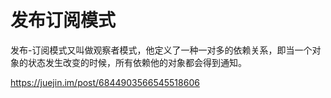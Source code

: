 # 发布订阅模式

发布-订阅模式又叫做观察者模式，他定义了一种一对多的依赖关系，即当一个对象的状态发生改变的时候，所有依赖他的对象都会得到通知。

https://juejin.im/post/6844903566545518606